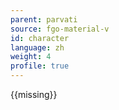 ```yaml
---
parent: parvati
source: fgo-material-v
id: character
language: zh
weight: 4
profile: true
---
```


{{missing}}
